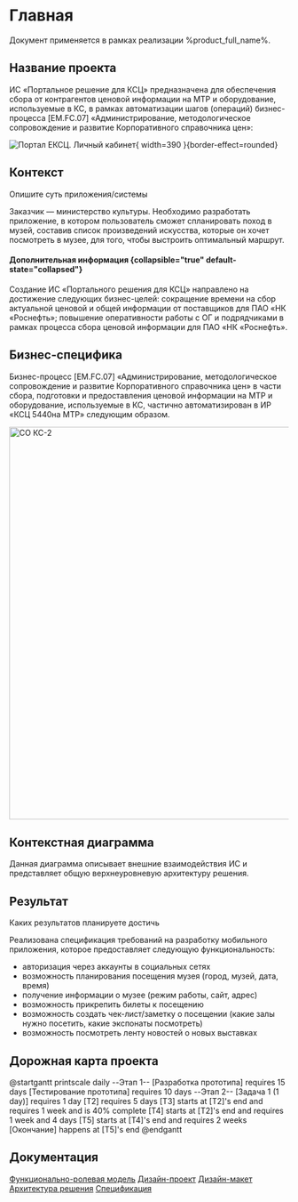 # Главная

Документ применяется в рамках реализации %product_full_name%.

## Название проекта

ИС «Портальное решение для КСЦ» предназначена для обеспечения сбора от контрагентов
ценовой информации на МТР и оборудование, используемые в КС, в рамках автоматизации шагов (операций)
бизнес-процесса [EM.FC.07] «Администрирование, методологическое сопровождение и развитие
Корпоративного справочника цен»:

![Портал ЕКСЦ. Личный кабинет](eksc_overview.png){ width=390 }{border-effect=rounded}

## Контекст

Опишите суть приложения/системы

Заказчик — министерство культуры. Необходимо разработать приложение,
в котором пользователь сможет спланировать поход в музей,
составив список произведений искусства, которые он хочет посмотреть в музее, для того,
чтобы выстроить оптимальный маршрут.

#### Дополнительная информация {collapsible="true" default-state="collapsed"}

Создание ИС «Портального решения для КСЦ» направлено на достижение следующих бизнес-целей:
сокращение времени на сбор актуальной ценовой и общей информации от поставщиков для ПАО «НК «Роснефть»;
повышение оперативности работы с ОГ и подрядчиками в рамках процесса сбора ценовой информации для ПАО «НК «Роснефть».

## Бизнес-специфика

Бизнес-процесс [EM.FC.07] «Администрирование, методологическое сопровождение и развитие Корпоративного справочника цен» в части
сбора, подготовки и предоставления ценовой информации на МТР и оборудование, используемые в КС, частично автоматизирован в ИР «КСЦ
5440на МТР» следующим образом.

<img src="so_ks2.png" alt="СО КС-2" width="706" border-effect="rounded"/>

## Контекстная диаграмма

Данная диаграмма описывает внешние взаимодействия ИС и представляет общую верхнеуровневую архитектуру решения.

<code-block lang="plantuml" src="../diagrams/c4.puml">

</code-block>

## Результат

Каких результатов планируете достичь

Реализована спецификация требований на разработку мобильного приложения,
которое предоставляет следующую функциональность:
-	авторизация через аккаунты в социальных сетях
-	возможность планирования посещения музея (город, музей, дата, время) 
-	получение информации о музее (режим работы, сайт, адрес)
-	возможность прикрепить билеты к посещению
-	возможность создать чек-лист/заметку о посещении (какие залы нужно посетить, какие экспонаты посмотреть) 
-	возможность посмотреть ленту новостей о новых выставках

## Дорожная карта проекта

<code-block lang="plantuml">
@startgantt
printscale daily
--Этап 1--
[Разработка прототипа] requires 15 days
[Тестирование прототипа] requires 10 days
--Этап 2--
[Задача 1 (1 day)] requires 1 day
[T2] requires 5 days
[T3] starts at [T2]'s end and requires 1 week and is 40% complete
[T4] starts at [T2]'s end and requires 1 week and 4 days
[T5] starts at [T4]'s end and requires 2 weeks
[Окончание] happens at [T5]'s end 
@endgantt
</code-block>

## Документация

<seealso>
<category ref="docs">
       <a href="http://127.0.0.1:81/storage/%project_id%.ФРМ_%role_model_version%.pdf" target="_blank">Функционально-ролевая модель</a>
       <a href="http://127.0.0.1:81/storage/%project_id%.Дизайн-проект_%design_project_version%.pdf" target="_blank">Дизайн-проект</a>
       <a href="https://xd.adobe.com/view/747a45c8-a9ed-4841-a836-42d3edf42ac2-2129/grid" target="_blank">Дизайн-макет</a>        
       <a href="http://127.0.0.1:81/storage/%project_id%.Solution_arch_%solution_architecture_version%.pdf" target="_blank">Архитектура решения</a>
       <a href="http://127.0.0.1:81/storage/%project_id%.Спецификация_%specification_version%.pdf" target="_blank">Спецификация</a>
</category>
</seealso>
